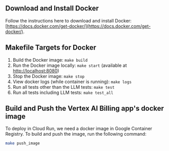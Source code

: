## Download and Install Docker

Follow the instructions here to download and install Docker: [https://docs.docker.com/get-docker/](https://docs.docker.com/get-docker/).

## Makefile Targets for Docker

1. Build the Docker image: `make build`
2. Run the Docker image locally: `make start` (available at [http://localhost:8080](http://localhost:8080))
3. Stop the Docker image: `make stop`
4. View docker logs (while container is running): `make logs`
5. Run all tests other than the LLM tests: `make test`
6. Run all tests including LLM tests: `make test_all`

## Build and Push the Vertex AI Billing app's docker image

To deploy in Cloud Run, we need a docker image in Google Container Registry. To build and push the image, run the following command:

```sh
make push_image
```
